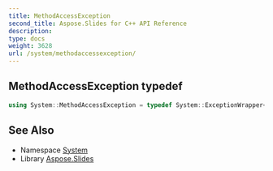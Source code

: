 ```yaml
---
title: MethodAccessException
second_title: Aspose.Slides for C++ API Reference
description: 
type: docs
weight: 3628
url: /system/methodaccessexception/
---
```

## MethodAccessException typedef




```cpp
using System::MethodAccessException = typedef System::ExceptionWrapper<Details_MethodAccessException >
```

## See Also

* Namespace [System](../)
* Library [Aspose.Slides](../../)